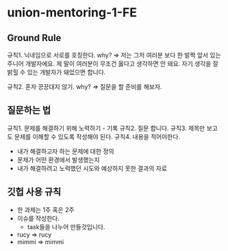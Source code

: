 # union-mentoring-1-FE

## Ground Rule
규칙1. 닉네임으로 서로를 호칭한다.
why? => 저는 그저 여러분 보다 한 발짝 앞서 있는 주니어 개발자에요. 제 말이 여러분이 무조건 옳다고 생각하면 안 돼요. 자기 생각을 잘 밝힐 수 있는 개발자가 돼었으면 합니다.

규칙2. 혼자 끙끙대지 않기.
why? => 질문을 할 준비를 해보자.

## 질문하는 법
규칙1. 문제를 해결하기 위해 노력하기 - 기록
규칙2. 질문 합니다. 
규칙3. 제목만 보고도 문제를 이해할 수 있도록 작성해야 된다.
규칙4. 내용을 적어야한다.
- 내가 해결하고자 하는 문제에 대한 정의
- 문제가 어떤 환경에서 발생했는지
- 내가 해결하려고 노력했던 시도와 예상하지 못한 결과의 자료

## 깃헙 사용 규칙
- 한 과제는 1주 혹은 2주
- 이슈를 작성한다.
   - task들을 나누어 만들것입니다.
- rucy => rucy
- mimmi => mimmi
